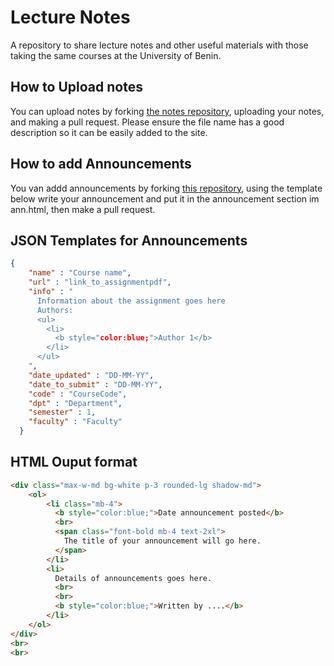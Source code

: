 # Lecture Notes

A repository to share lecture notes and other useful materials with those taking the same courses at the University of Benin.

## How to Upload notes

You can upload notes by forking [the notes repository](https://github.com/Osalotioman/notes), uploading your notes, and making a pull request. Please ensure the file name has a good description so it can be easily added to the site.

## How to add Announcements

You van addd announcements by forking [this repository](https://github.com/Osalotioman/Lecture_Notea), using the template below write your announcement and put it in the announcement section im ann.html, then make a pull request.

## JSON Templates for Announcements
```json
{
    "name" : "Course name",
    "url" : "link_to_assignmentpdf",
    "info" : "
      Information about the assignment goes here
      Authors:
      <ul>
        <li>
          <b style="color:blue;">Author 1</b>
        </li>
      </ul>
    ",
    "date_updated" : "DD-MM-YY",
    "date_to_submit" : "DD-MM-YY",
    "code" : "CourseCode",
    "dpt" : "Department",
    "semester" : 1,
    "faculty" : "Faculty"
  }
```
## HTML Ouput format
```html
<div class="max-w-md bg-white p-3 rounded-lg shadow-md">
    <ol>
        <li class="mb-4">
          <b style="color:blue;">Date announcement posted</b>
          <br>
          <span class="font-bold mb-4 text-2xl">
            The title of your announcement will go here.
          </span>
        </li>
        <li>
          Details of announcements goes here.
          <br>
          <br>
          <b style="color:blue;">Written by ....</b>
        </li>
    </ol>
</div>
<br>
<br>